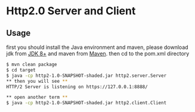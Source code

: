 # Http2.0 Server and Client

## Usage
first you should install the Java environment and maven, please download jdk from [JDK 8+](https://www.oracle.com/java/technologies/javase/javase-jdk8-downloads.html) and maven from [Maven](https://maven.apache.org/download.cgi).
then cd to the pom.xml directory
```bash
$ mvn clean package
$ cd target
$ java -cp http2-1.0-SNAPSHOT-shaded.jar http2.server.Server
** then you will see **
HTTP/2 Server is listening on https://127.0.0.1:8888/

** open another term **
$ java -cp http2-1.0-SNAPSHOT-shaded.jar http2.client.Client
```

